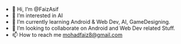 - 👋 Hi, I’m @FaizAsif
- 👀 I’m interested in AI
- 🌱 I’m currently learning Android & Web Dev, AI, GameDesigning.
- 💞️ I’m looking to collaborate on Android and Web Dev related Stuff.
- 📫 How to reach me mohadfaiz8@gmail.com

<!---
FaizAsif/FaizAsif is a ✨ special ✨ repository because its `README.md` (this file) appears on your GitHub profile.
You can click the Preview link to take a look at your changes.
--->
